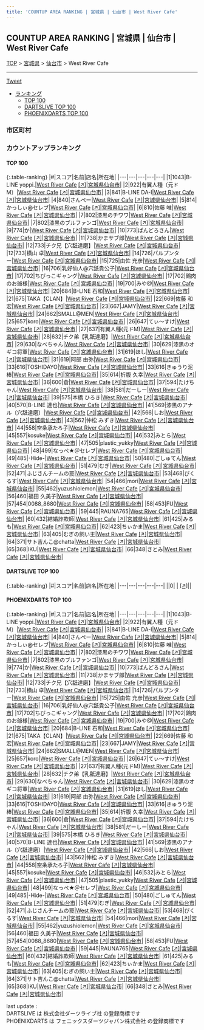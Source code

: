 ```yaml
---
title: 'COUNTUP AREA RANKING | 宮城県 | 仙台市 | West River Cafe'
---
```

## COUNTUP AREA RANKING | 宮城県 | 仙台市 | West River Cafe

[TOP](/darts/rank/) > [宮城県](/darts/rank/宮城県/) > [仙台市](/darts/rank/宮城県/仙台市/) > West River Cafe

___

<a href="https://twitter.com/share?ref_src=twsrc%5Etfw" data-text="COUNTUP AREA RANKING | 宮城県仙台市West River Cafe" class="twitter-share-button" data-hashtags="DARTSLIVE,PHOENIXDARTS,darts,ダーツ" data-show-count="false">Tweet</a>

* [ランキング](#カウントアップランキング)
    * [TOP 100](#top-100)
    * [DARTSLIVE TOP 100](#dartslive-top-100)
    * [PHOENIXDARTS TOP 100](#phoenixdarts-top-100)

### 市区町村

<ul>

</ul>

### カウントアップランキング

#### TOP 100



{:.table-ranking}
|#|スコア|名前|店名|所在地|
|---|---|---|---|---|
|1|1043|<span class="rank-name-pd">B-LINE yoppi.</span>|<a href="/darts/rank/shops/72567.html">West River Cafe</a> <a href="https://vs.phoenixdarts.com/jp/shop/shopDetailInfo/s_72567?s_seq=72567">[↗]</a>|<a href="/darts/rank/宮城県/仙台市">宮城県仙台市</a>|
|2|922|<span class="rank-name-pd">有翼人種〔元ドM〕</span>|<a href="/darts/rank/shops/72567.html">West River Cafe</a> <a href="https://vs.phoenixdarts.com/jp/shop/shopDetailInfo/s_72567?s_seq=72567">[↗]</a>|<a href="/darts/rank/宮城県/仙台市">宮城県仙台市</a>|
|3|841|<span class="rank-name-pd">B-LINE  DA-I</span>|<a href="/darts/rank/shops/72567.html">West River Cafe</a> <a href="https://vs.phoenixdarts.com/jp/shop/shopDetailInfo/s_72567?s_seq=72567">[↗]</a>|<a href="/darts/rank/宮城県/仙台市">宮城県仙台市</a>|
|4|840|<span class="rank-name-pd">さんぺー</span>|<a href="/darts/rank/shops/72567.html">West River Cafe</a> <a href="https://vs.phoenixdarts.com/jp/shop/shopDetailInfo/s_72567?s_seq=72567">[↗]</a>|<a href="/darts/rank/宮城県/仙台市">宮城県仙台市</a>|
|5|814|<span class="rank-name-pd">かっしぃ@セレブ</span>|<a href="/darts/rank/shops/72567.html">West River Cafe</a> <a href="https://vs.phoenixdarts.com/jp/shop/shopDetailInfo/s_72567?s_seq=72567">[↗]</a>|<a href="/darts/rank/宮城県/仙台市">宮城県仙台市</a>|
|6|810|<span class="rank-name-pd"><span class="pro-icon-pd"></span>佐藤 唯</span>|<a href="/darts/rank/shops/72567.html">West River Cafe</a> <a href="https://vs.phoenixdarts.com/jp/shop/shopDetailInfo/s_72567?s_seq=72567">[↗]</a>|<a href="/darts/rank/宮城県/仙台市">宮城県仙台市</a>|
|7|802|<span class="rank-name-pd">漆黒のチワワ</span>|<a href="/darts/rank/shops/72567.html">West River Cafe</a> <a href="https://vs.phoenixdarts.com/jp/shop/shopDetailInfo/s_72567?s_seq=72567">[↗]</a>|<a href="/darts/rank/宮城県/仙台市">宮城県仙台市</a>|
|7|802|<span class="rank-name-pd">漆黒のブルファンゴ</span>|<a href="/darts/rank/shops/72567.html">West River Cafe</a> <a href="https://vs.phoenixdarts.com/jp/shop/shopDetailInfo/s_72567?s_seq=72567">[↗]</a>|<a href="/darts/rank/宮城県/仙台市">宮城県仙台市</a>|
|9|774|<span class="rank-name-pd">か</span>|<a href="/darts/rank/shops/72567.html">West River Cafe</a> <a href="https://vs.phoenixdarts.com/jp/shop/shopDetailInfo/s_72567?s_seq=72567">[↗]</a>|<a href="/darts/rank/宮城県/仙台市">宮城県仙台市</a>|
|10|773|<span class="rank-name-pd">ぱんどろさん</span>|<a href="/darts/rank/shops/72567.html">West River Cafe</a> <a href="https://vs.phoenixdarts.com/jp/shop/shopDetailInfo/s_72567?s_seq=72567">[↗]</a>|<a href="/darts/rank/宮城県/仙台市">宮城県仙台市</a>|
|11|738|<span class="rank-name-pd">かまサブ郎</span>|<a href="/darts/rank/shops/72567.html">West River Cafe</a> <a href="https://vs.phoenixdarts.com/jp/shop/shopDetailInfo/s_72567?s_seq=72567">[↗]</a>|<a href="/darts/rank/宮城県/仙台市">宮城県仙台市</a>|
|12|733|<span class="rank-name-pd">チク兄【穴舐達磨】</span>|<a href="/darts/rank/shops/72567.html">West River Cafe</a> <a href="https://vs.phoenixdarts.com/jp/shop/shopDetailInfo/s_72567?s_seq=72567">[↗]</a>|<a href="/darts/rank/宮城県/仙台市">宮城県仙台市</a>|
|12|733|<span class="rank-name-pd"><span class="pro-icon-pd"></span>横山 卓</span>|<a href="/darts/rank/shops/72567.html">West River Cafe</a> <a href="https://vs.phoenixdarts.com/jp/shop/shopDetailInfo/s_72567?s_seq=72567">[↗]</a>|<a href="/darts/rank/宮城県/仙台市">宮城県仙台市</a>|
|14|726|<span class="rank-name-pd">パルプンター</span>|<a href="/darts/rank/shops/72567.html">West River Cafe</a> <a href="https://vs.phoenixdarts.com/jp/shop/shopDetailInfo/s_72567?s_seq=72567">[↗]</a>|<a href="/darts/rank/宮城県/仙台市">宮城県仙台市</a>|
|15|725|<span class="rank-name-pd"><span class="pro-icon-pd"></span>由佐 充彦</span>|<a href="/darts/rank/shops/72567.html">West River Cafe</a> <a href="https://vs.phoenixdarts.com/jp/shop/shopDetailInfo/s_72567?s_seq=72567">[↗]</a>|<a href="/darts/rank/宮城県/仙台市">宮城県仙台市</a>|
|16|706|<span class="rank-name-pd">乳好仙人@穴舐貴公子</span>|<a href="/darts/rank/shops/72567.html">West River Cafe</a> <a href="https://vs.phoenixdarts.com/jp/shop/shopDetailInfo/s_72567?s_seq=72567">[↗]</a>|<a href="/darts/rank/宮城県/仙台市">宮城県仙台市</a>|
|17|702|<span class="rank-name-pd">ちびっこギャング</span>|<a href="/darts/rank/shops/72567.html">West River Cafe</a> <a href="https://vs.phoenixdarts.com/jp/shop/shopDetailInfo/s_72567?s_seq=72567">[↗]</a>|<a href="/darts/rank/宮城県/仙台市">宮城県仙台市</a>|
|17|702|<span class="rank-name-pd">鶏肉のお爺様</span>|<a href="/darts/rank/shops/72567.html">West River Cafe</a> <a href="https://vs.phoenixdarts.com/jp/shop/shopDetailInfo/s_72567?s_seq=72567">[↗]</a>|<a href="/darts/rank/宮城県/仙台市">宮城県仙台市</a>|
|19|700|<span class="rank-name-pd">みや@</span>|<a href="/darts/rank/shops/72567.html">West River Cafe</a> <a href="https://vs.phoenixdarts.com/jp/shop/shopDetailInfo/s_72567?s_seq=72567">[↗]</a>|<a href="/darts/rank/宮城県/仙台市">宮城県仙台市</a>|
|20|684|<span class="rank-name-pd">B-LINE 石和</span>|<a href="/darts/rank/shops/72567.html">West River Cafe</a> <a href="https://vs.phoenixdarts.com/jp/shop/shopDetailInfo/s_72567?s_seq=72567">[↗]</a>|<a href="/darts/rank/宮城県/仙台市">宮城県仙台市</a>|
|21|675|<span class="rank-name-pd">TAKA【CLAN】</span>|<a href="/darts/rank/shops/72567.html">West River Cafe</a> <a href="https://vs.phoenixdarts.com/jp/shop/shopDetailInfo/s_72567?s_seq=72567">[↗]</a>|<a href="/darts/rank/宮城県/仙台市">宮城県仙台市</a>|
|22|669|<span class="rank-name-pd"><span class="pro-icon-pd"></span>佐藤 和宏</span>|<a href="/darts/rank/shops/72567.html">West River Cafe</a> <a href="https://vs.phoenixdarts.com/jp/shop/shopDetailInfo/s_72567?s_seq=72567">[↗]</a>|<a href="/darts/rank/宮城県/仙台市">宮城県仙台市</a>|
|23|667|<span class="rank-name-pd">JAMY</span>|<a href="/darts/rank/shops/72567.html">West River Cafe</a> <a href="https://vs.phoenixdarts.com/jp/shop/shopDetailInfo/s_72567?s_seq=72567">[↗]</a>|<a href="/darts/rank/宮城県/仙台市">宮城県仙台市</a>|
|24|662|<span class="rank-name-pd">SMALL@MEN</span>|<a href="/darts/rank/shops/72567.html">West River Cafe</a> <a href="https://vs.phoenixdarts.com/jp/shop/shopDetailInfo/s_72567?s_seq=72567">[↗]</a>|<a href="/darts/rank/宮城県/仙台市">宮城県仙台市</a>|
|25|657|<span class="rank-name-pd">koro</span>|<a href="/darts/rank/shops/72567.html">West River Cafe</a> <a href="https://vs.phoenixdarts.com/jp/shop/shopDetailInfo/s_72567?s_seq=72567">[↗]</a>|<a href="/darts/rank/宮城県/仙台市">宮城県仙台市</a>|
|26|647|<span class="rank-name-pd">てぃ〜すけ</span>|<a href="/darts/rank/shops/72567.html">West River Cafe</a> <a href="https://vs.phoenixdarts.com/jp/shop/shopDetailInfo/s_72567?s_seq=72567">[↗]</a>|<a href="/darts/rank/宮城県/仙台市">宮城県仙台市</a>|
|27|637|<span class="rank-name-pd">有翼人種(元ドM)</span>|<a href="/darts/rank/shops/72567.html">West River Cafe</a> <a href="https://vs.phoenixdarts.com/jp/shop/shopDetailInfo/s_72567?s_seq=72567">[↗]</a>|<a href="/darts/rank/宮城県/仙台市">宮城県仙台市</a>|
|28|632|<span class="rank-name-pd">チク弟【乳舐達磨】</span>|<a href="/darts/rank/shops/72567.html">West River Cafe</a> <a href="https://vs.phoenixdarts.com/jp/shop/shopDetailInfo/s_72567?s_seq=72567">[↗]</a>|<a href="/darts/rank/宮城県/仙台市">宮城県仙台市</a>|
|29|630|<span class="rank-name-pd">なべちゃん</span>|<a href="/darts/rank/shops/72567.html">West River Cafe</a> <a href="https://vs.phoenixdarts.com/jp/shop/shopDetailInfo/s_72567?s_seq=72567">[↗]</a>|<a href="/darts/rank/宮城県/仙台市">宮城県仙台市</a>|
|30|629|<span class="rank-name-pd">漆黒のオギコ将軍</span>|<a href="/darts/rank/shops/72567.html">West River Cafe</a> <a href="https://vs.phoenixdarts.com/jp/shop/shopDetailInfo/s_72567?s_seq=72567">[↗]</a>|<a href="/darts/rank/宮城県/仙台市">宮城県仙台市</a>|
|31|619|<span class="rank-name-pd">ほし</span>|<a href="/darts/rank/shops/72567.html">West River Cafe</a> <a href="https://vs.phoenixdarts.com/jp/shop/shopDetailInfo/s_72567?s_seq=72567">[↗]</a>|<a href="/darts/rank/宮城県/仙台市">宮城県仙台市</a>|
|31|619|<span class="rank-name-pd"><span class="pro-icon-pd"></span>阿部 由弥</span>|<a href="/darts/rank/shops/72567.html">West River Cafe</a> <a href="https://vs.phoenixdarts.com/jp/shop/shopDetailInfo/s_72567?s_seq=72567">[↗]</a>|<a href="/darts/rank/宮城県/仙台市">宮城県仙台市</a>|
|33|616|<span class="rank-name-pd">TOSHIDAYO</span>|<a href="/darts/rank/shops/72567.html">West River Cafe</a> <a href="https://vs.phoenixdarts.com/jp/shop/shopDetailInfo/s_72567?s_seq=72567">[↗]</a>|<a href="/darts/rank/宮城県/仙台市">宮城県仙台市</a>|
|33|616|<span class="rank-name-pd">きゅうり泥棒</span>|<a href="/darts/rank/shops/72567.html">West River Cafe</a> <a href="https://vs.phoenixdarts.com/jp/shop/shopDetailInfo/s_72567?s_seq=72567">[↗]</a>|<a href="/darts/rank/宮城県/仙台市">宮城県仙台市</a>|
|35|614|<span class="rank-name-pd"><span class="pro-icon-pd"></span>折腹 久幸</span>|<a href="/darts/rank/shops/72567.html">West River Cafe</a> <a href="https://vs.phoenixdarts.com/jp/shop/shopDetailInfo/s_72567?s_seq=72567">[↗]</a>|<a href="/darts/rank/宮城県/仙台市">宮城県仙台市</a>|
|36|600|<span class="rank-name-pd">倉</span>|<a href="/darts/rank/shops/72567.html">West River Cafe</a> <a href="https://vs.phoenixdarts.com/jp/shop/shopDetailInfo/s_72567?s_seq=72567">[↗]</a>|<a href="/darts/rank/宮城県/仙台市">宮城県仙台市</a>|
|37|594|<span class="rank-name-pd">たけちゃん</span>|<a href="/darts/rank/shops/72567.html">West River Cafe</a> <a href="https://vs.phoenixdarts.com/jp/shop/shopDetailInfo/s_72567?s_seq=72567">[↗]</a>|<a href="/darts/rank/宮城県/仙台市">宮城県仙台市</a>|
|38|581|<span class="rank-name-pd">だーしー</span>|<a href="/darts/rank/shops/72567.html">West River Cafe</a> <a href="https://vs.phoenixdarts.com/jp/shop/shopDetailInfo/s_72567?s_seq=72567">[↗]</a>|<a href="/darts/rank/宮城県/仙台市">宮城県仙台市</a>|
|39|575|<span class="rank-name-pd">本橋 ひろき</span>|<a href="/darts/rank/shops/72567.html">West River Cafe</a> <a href="https://vs.phoenixdarts.com/jp/shop/shopDetailInfo/s_72567?s_seq=72567">[↗]</a>|<a href="/darts/rank/宮城県/仙台市">宮城県仙台市</a>|
|40|570|<span class="rank-name-pd">B-LINE   達也</span>|<a href="/darts/rank/shops/72567.html">West River Cafe</a> <a href="https://vs.phoenixdarts.com/jp/shop/shopDetailInfo/s_72567?s_seq=72567">[↗]</a>|<a href="/darts/rank/宮城県/仙台市">宮城県仙台市</a>|
|41|569|<span class="rank-name-pd">漆黒のアナル〔穴舐達磨〕</span>|<a href="/darts/rank/shops/72567.html">West River Cafe</a> <a href="https://vs.phoenixdarts.com/jp/shop/shopDetailInfo/s_72567?s_seq=72567">[↗]</a>|<a href="/darts/rank/宮城県/仙台市">宮城県仙台市</a>|
|42|566|<span class="rank-name-pd">しお</span>|<a href="/darts/rank/shops/72567.html">West River Cafe</a> <a href="https://vs.phoenixdarts.com/jp/shop/shopDetailInfo/s_72567?s_seq=72567">[↗]</a>|<a href="/darts/rank/宮城県/仙台市">宮城県仙台市</a>|
|43|562|<span class="rank-name-pd">仲松 みずき</span>|<a href="/darts/rank/shops/72567.html">West River Cafe</a> <a href="https://vs.phoenixdarts.com/jp/shop/shopDetailInfo/s_72567?s_seq=72567">[↗]</a>|<a href="/darts/rank/宮城県/仙台市">宮城県仙台市</a>|
|44|558|<span class="rank-name-pd">空条承たろ子</span>|<a href="/darts/rank/shops/72567.html">West River Cafe</a> <a href="https://vs.phoenixdarts.com/jp/shop/shopDetailInfo/s_72567?s_seq=72567">[↗]</a>|<a href="/darts/rank/宮城県/仙台市">宮城県仙台市</a>|
|45|557|<span class="rank-name-pd">kosuke</span>|<a href="/darts/rank/shops/72567.html">West River Cafe</a> <a href="https://vs.phoenixdarts.com/jp/shop/shopDetailInfo/s_72567?s_seq=72567">[↗]</a>|<a href="/darts/rank/宮城県/仙台市">宮城県仙台市</a>|
|46|532|<span class="rank-name-pd">みとら</span>|<a href="/darts/rank/shops/72567.html">West River Cafe</a> <a href="https://vs.phoenixdarts.com/jp/shop/shopDetailInfo/s_72567?s_seq=72567">[↗]</a>|<a href="/darts/rank/宮城県/仙台市">宮城県仙台市</a>|
|47|505|<span class="rank-name-pd">plastic_yukky</span>|<a href="/darts/rank/shops/72567.html">West River Cafe</a> <a href="https://vs.phoenixdarts.com/jp/shop/shopDetailInfo/s_72567?s_seq=72567">[↗]</a>|<a href="/darts/rank/宮城県/仙台市">宮城県仙台市</a>|
|48|499|<span class="rank-name-pd">なっぺ★＠セレブ</span>|<a href="/darts/rank/shops/72567.html">West River Cafe</a> <a href="https://vs.phoenixdarts.com/jp/shop/shopDetailInfo/s_72567?s_seq=72567">[↗]</a>|<a href="/darts/rank/宮城県/仙台市">宮城県仙台市</a>|
|49|485|<span class="rank-name-pd">-Hide-</span>|<a href="/darts/rank/shops/72567.html">West River Cafe</a> <a href="https://vs.phoenixdarts.com/jp/shop/shopDetailInfo/s_72567?s_seq=72567">[↗]</a>|<a href="/darts/rank/宮城県/仙台市">宮城県仙台市</a>|
|50|480|<span class="rank-name-pd">ごしゅてん</span>|<a href="/darts/rank/shops/72567.html">West River Cafe</a> <a href="https://vs.phoenixdarts.com/jp/shop/shopDetailInfo/s_72567?s_seq=72567">[↗]</a>|<a href="/darts/rank/宮城県/仙台市">宮城県仙台市</a>|
|51|479|<span class="rank-name-pd">むぎ</span>|<a href="/darts/rank/shops/72567.html">West River Cafe</a> <a href="https://vs.phoenixdarts.com/jp/shop/shopDetailInfo/s_72567?s_seq=72567">[↗]</a>|<a href="/darts/rank/宮城県/仙台市">宮城県仙台市</a>|
|52|471|<span class="rank-name-pd">ふじさんチームの罠</span>|<a href="/darts/rank/shops/72567.html">West River Cafe</a> <a href="https://vs.phoenixdarts.com/jp/shop/shopDetailInfo/s_72567?s_seq=72567">[↗]</a>|<a href="/darts/rank/宮城県/仙台市">宮城県仙台市</a>|
|53|468|<span class="rank-name-pd">ぴくるす</span>|<a href="/darts/rank/shops/72567.html">West River Cafe</a> <a href="https://vs.phoenixdarts.com/jp/shop/shopDetailInfo/s_72567?s_seq=72567">[↗]</a>|<a href="/darts/rank/宮城県/仙台市">宮城県仙台市</a>|
|54|466|<span class="rank-name-pd">mori</span>|<a href="/darts/rank/shops/72567.html">West River Cafe</a> <a href="https://vs.phoenixdarts.com/jp/shop/shopDetailInfo/s_72567?s_seq=72567">[↗]</a>|<a href="/darts/rank/宮城県/仙台市">宮城県仙台市</a>|
|55|462|<span class="rank-name-pd">yuzushiolemon</span>|<a href="/darts/rank/shops/72567.html">West River Cafe</a> <a href="https://vs.phoenixdarts.com/jp/shop/shopDetailInfo/s_72567?s_seq=72567">[↗]</a>|<a href="/darts/rank/宮城県/仙台市">宮城県仙台市</a>|
|56|460|<span class="rank-name-pd"><span class="pro-icon-pd"></span>福田 久美子</span>|<a href="/darts/rank/shops/72567.html">West River Cafe</a> <a href="https://vs.phoenixdarts.com/jp/shop/shopDetailInfo/s_72567?s_seq=72567">[↗]</a>|<a href="/darts/rank/宮城県/仙台市">宮城県仙台市</a>|
|57|454|<span class="rank-name-pd">0088_8680</span>|<a href="/darts/rank/shops/72567.html">West River Cafe</a> <a href="https://vs.phoenixdarts.com/jp/shop/shopDetailInfo/s_72567?s_seq=72567">[↗]</a>|<a href="/darts/rank/宮城県/仙台市">宮城県仙台市</a>|
|58|453|<span class="rank-name-pd">FU</span>|<a href="/darts/rank/shops/72567.html">West River Cafe</a> <a href="https://vs.phoenixdarts.com/jp/shop/shopDetailInfo/s_72567?s_seq=72567">[↗]</a>|<a href="/darts/rank/宮城県/仙台市">宮城県仙台市</a>|
|59|445|<span class="rank-name-pd">RAUNA765</span>|<a href="/darts/rank/shops/72567.html">West River Cafe</a> <a href="https://vs.phoenixdarts.com/jp/shop/shopDetailInfo/s_72567?s_seq=72567">[↗]</a>|<a href="/darts/rank/宮城県/仙台市">宮城県仙台市</a>|
|60|432|<span class="rank-name-pd">結婚詐欺師</span>|<a href="/darts/rank/shops/72567.html">West River Cafe</a> <a href="https://vs.phoenixdarts.com/jp/shop/shopDetailInfo/s_72567?s_seq=72567">[↗]</a>|<a href="/darts/rank/宮城県/仙台市">宮城県仙台市</a>|
|61|425|<span class="rank-name-pd">みるも</span>|<a href="/darts/rank/shops/72567.html">West River Cafe</a> <a href="https://vs.phoenixdarts.com/jp/shop/shopDetailInfo/s_72567?s_seq=72567">[↗]</a>|<a href="/darts/rank/宮城県/仙台市">宮城県仙台市</a>|
|62|423|<span class="rank-name-pd">ちぃかま</span>|<a href="/darts/rank/shops/72567.html">West River Cafe</a> <a href="https://vs.phoenixdarts.com/jp/shop/shopDetailInfo/s_72567?s_seq=72567">[↗]</a>|<a href="/darts/rank/宮城県/仙台市">宮城県仙台市</a>|
|63|405|<span class="rank-name-pd">むぎの飼い主</span>|<a href="/darts/rank/shops/72567.html">West River Cafe</a> <a href="https://vs.phoenixdarts.com/jp/shop/shopDetailInfo/s_72567?s_seq=72567">[↗]</a>|<a href="/darts/rank/宮城県/仙台市">宮城県仙台市</a>|
|64|371|<span class="rank-name-pd">サト吉んこ@chatta</span>|<a href="/darts/rank/shops/72567.html">West River Cafe</a> <a href="https://vs.phoenixdarts.com/jp/shop/shopDetailInfo/s_72567?s_seq=72567">[↗]</a>|<a href="/darts/rank/宮城県/仙台市">宮城県仙台市</a>|
|65|368|<span class="rank-name-pd">IKU</span>|<a href="/darts/rank/shops/72567.html">West River Cafe</a> <a href="https://vs.phoenixdarts.com/jp/shop/shopDetailInfo/s_72567?s_seq=72567">[↗]</a>|<a href="/darts/rank/宮城県/仙台市">宮城県仙台市</a>|
|66|348|<span class="rank-name-pd">さとみ</span>|<a href="/darts/rank/shops/72567.html">West River Cafe</a> <a href="https://vs.phoenixdarts.com/jp/shop/shopDetailInfo/s_72567?s_seq=72567">[↗]</a>|<a href="/darts/rank/宮城県/仙台市">宮城県仙台市</a>|


#### DARTSLIVE TOP 100



{:.table-ranking}
|#|スコア|名前|店名|所在地|
|---|---|---|---|---|
||0|<span class="rank-name-dl"> </span>|<a href="/darts/rank/shops/.html"></a> <a href="">[↗]</a>|<a href="/darts/rank//"></a>|


#### PHOENIXDARTS TOP 100



{:.table-ranking}
|#|スコア|名前|店名|所在地|
|---|---|---|---|---|
|1|1043|<span class="rank-name-pd">B-LINE yoppi.</span>|<a href="/darts/rank/shops/72567.html">West River Cafe</a> <a href="https://vs.phoenixdarts.com/jp/shop/shopDetailInfo/s_72567?s_seq=72567">[↗]</a>|<a href="/darts/rank/宮城県/仙台市">宮城県仙台市</a>|
|2|922|<span class="rank-name-pd">有翼人種〔元ドM〕</span>|<a href="/darts/rank/shops/72567.html">West River Cafe</a> <a href="https://vs.phoenixdarts.com/jp/shop/shopDetailInfo/s_72567?s_seq=72567">[↗]</a>|<a href="/darts/rank/宮城県/仙台市">宮城県仙台市</a>|
|3|841|<span class="rank-name-pd">B-LINE  DA-I</span>|<a href="/darts/rank/shops/72567.html">West River Cafe</a> <a href="https://vs.phoenixdarts.com/jp/shop/shopDetailInfo/s_72567?s_seq=72567">[↗]</a>|<a href="/darts/rank/宮城県/仙台市">宮城県仙台市</a>|
|4|840|<span class="rank-name-pd">さんぺー</span>|<a href="/darts/rank/shops/72567.html">West River Cafe</a> <a href="https://vs.phoenixdarts.com/jp/shop/shopDetailInfo/s_72567?s_seq=72567">[↗]</a>|<a href="/darts/rank/宮城県/仙台市">宮城県仙台市</a>|
|5|814|<span class="rank-name-pd">かっしぃ@セレブ</span>|<a href="/darts/rank/shops/72567.html">West River Cafe</a> <a href="https://vs.phoenixdarts.com/jp/shop/shopDetailInfo/s_72567?s_seq=72567">[↗]</a>|<a href="/darts/rank/宮城県/仙台市">宮城県仙台市</a>|
|6|810|<span class="rank-name-pd"><span class="pro-icon-pd"></span>佐藤 唯</span>|<a href="/darts/rank/shops/72567.html">West River Cafe</a> <a href="https://vs.phoenixdarts.com/jp/shop/shopDetailInfo/s_72567?s_seq=72567">[↗]</a>|<a href="/darts/rank/宮城県/仙台市">宮城県仙台市</a>|
|7|802|<span class="rank-name-pd">漆黒のチワワ</span>|<a href="/darts/rank/shops/72567.html">West River Cafe</a> <a href="https://vs.phoenixdarts.com/jp/shop/shopDetailInfo/s_72567?s_seq=72567">[↗]</a>|<a href="/darts/rank/宮城県/仙台市">宮城県仙台市</a>|
|7|802|<span class="rank-name-pd">漆黒のブルファンゴ</span>|<a href="/darts/rank/shops/72567.html">West River Cafe</a> <a href="https://vs.phoenixdarts.com/jp/shop/shopDetailInfo/s_72567?s_seq=72567">[↗]</a>|<a href="/darts/rank/宮城県/仙台市">宮城県仙台市</a>|
|9|774|<span class="rank-name-pd">か</span>|<a href="/darts/rank/shops/72567.html">West River Cafe</a> <a href="https://vs.phoenixdarts.com/jp/shop/shopDetailInfo/s_72567?s_seq=72567">[↗]</a>|<a href="/darts/rank/宮城県/仙台市">宮城県仙台市</a>|
|10|773|<span class="rank-name-pd">ぱんどろさん</span>|<a href="/darts/rank/shops/72567.html">West River Cafe</a> <a href="https://vs.phoenixdarts.com/jp/shop/shopDetailInfo/s_72567?s_seq=72567">[↗]</a>|<a href="/darts/rank/宮城県/仙台市">宮城県仙台市</a>|
|11|738|<span class="rank-name-pd">かまサブ郎</span>|<a href="/darts/rank/shops/72567.html">West River Cafe</a> <a href="https://vs.phoenixdarts.com/jp/shop/shopDetailInfo/s_72567?s_seq=72567">[↗]</a>|<a href="/darts/rank/宮城県/仙台市">宮城県仙台市</a>|
|12|733|<span class="rank-name-pd">チク兄【穴舐達磨】</span>|<a href="/darts/rank/shops/72567.html">West River Cafe</a> <a href="https://vs.phoenixdarts.com/jp/shop/shopDetailInfo/s_72567?s_seq=72567">[↗]</a>|<a href="/darts/rank/宮城県/仙台市">宮城県仙台市</a>|
|12|733|<span class="rank-name-pd"><span class="pro-icon-pd"></span>横山 卓</span>|<a href="/darts/rank/shops/72567.html">West River Cafe</a> <a href="https://vs.phoenixdarts.com/jp/shop/shopDetailInfo/s_72567?s_seq=72567">[↗]</a>|<a href="/darts/rank/宮城県/仙台市">宮城県仙台市</a>|
|14|726|<span class="rank-name-pd">パルプンター</span>|<a href="/darts/rank/shops/72567.html">West River Cafe</a> <a href="https://vs.phoenixdarts.com/jp/shop/shopDetailInfo/s_72567?s_seq=72567">[↗]</a>|<a href="/darts/rank/宮城県/仙台市">宮城県仙台市</a>|
|15|725|<span class="rank-name-pd"><span class="pro-icon-pd"></span>由佐 充彦</span>|<a href="/darts/rank/shops/72567.html">West River Cafe</a> <a href="https://vs.phoenixdarts.com/jp/shop/shopDetailInfo/s_72567?s_seq=72567">[↗]</a>|<a href="/darts/rank/宮城県/仙台市">宮城県仙台市</a>|
|16|706|<span class="rank-name-pd">乳好仙人@穴舐貴公子</span>|<a href="/darts/rank/shops/72567.html">West River Cafe</a> <a href="https://vs.phoenixdarts.com/jp/shop/shopDetailInfo/s_72567?s_seq=72567">[↗]</a>|<a href="/darts/rank/宮城県/仙台市">宮城県仙台市</a>|
|17|702|<span class="rank-name-pd">ちびっこギャング</span>|<a href="/darts/rank/shops/72567.html">West River Cafe</a> <a href="https://vs.phoenixdarts.com/jp/shop/shopDetailInfo/s_72567?s_seq=72567">[↗]</a>|<a href="/darts/rank/宮城県/仙台市">宮城県仙台市</a>|
|17|702|<span class="rank-name-pd">鶏肉のお爺様</span>|<a href="/darts/rank/shops/72567.html">West River Cafe</a> <a href="https://vs.phoenixdarts.com/jp/shop/shopDetailInfo/s_72567?s_seq=72567">[↗]</a>|<a href="/darts/rank/宮城県/仙台市">宮城県仙台市</a>|
|19|700|<span class="rank-name-pd">みや@</span>|<a href="/darts/rank/shops/72567.html">West River Cafe</a> <a href="https://vs.phoenixdarts.com/jp/shop/shopDetailInfo/s_72567?s_seq=72567">[↗]</a>|<a href="/darts/rank/宮城県/仙台市">宮城県仙台市</a>|
|20|684|<span class="rank-name-pd">B-LINE 石和</span>|<a href="/darts/rank/shops/72567.html">West River Cafe</a> <a href="https://vs.phoenixdarts.com/jp/shop/shopDetailInfo/s_72567?s_seq=72567">[↗]</a>|<a href="/darts/rank/宮城県/仙台市">宮城県仙台市</a>|
|21|675|<span class="rank-name-pd">TAKA【CLAN】</span>|<a href="/darts/rank/shops/72567.html">West River Cafe</a> <a href="https://vs.phoenixdarts.com/jp/shop/shopDetailInfo/s_72567?s_seq=72567">[↗]</a>|<a href="/darts/rank/宮城県/仙台市">宮城県仙台市</a>|
|22|669|<span class="rank-name-pd"><span class="pro-icon-pd"></span>佐藤 和宏</span>|<a href="/darts/rank/shops/72567.html">West River Cafe</a> <a href="https://vs.phoenixdarts.com/jp/shop/shopDetailInfo/s_72567?s_seq=72567">[↗]</a>|<a href="/darts/rank/宮城県/仙台市">宮城県仙台市</a>|
|23|667|<span class="rank-name-pd">JAMY</span>|<a href="/darts/rank/shops/72567.html">West River Cafe</a> <a href="https://vs.phoenixdarts.com/jp/shop/shopDetailInfo/s_72567?s_seq=72567">[↗]</a>|<a href="/darts/rank/宮城県/仙台市">宮城県仙台市</a>|
|24|662|<span class="rank-name-pd">SMALL@MEN</span>|<a href="/darts/rank/shops/72567.html">West River Cafe</a> <a href="https://vs.phoenixdarts.com/jp/shop/shopDetailInfo/s_72567?s_seq=72567">[↗]</a>|<a href="/darts/rank/宮城県/仙台市">宮城県仙台市</a>|
|25|657|<span class="rank-name-pd">koro</span>|<a href="/darts/rank/shops/72567.html">West River Cafe</a> <a href="https://vs.phoenixdarts.com/jp/shop/shopDetailInfo/s_72567?s_seq=72567">[↗]</a>|<a href="/darts/rank/宮城県/仙台市">宮城県仙台市</a>|
|26|647|<span class="rank-name-pd">てぃ〜すけ</span>|<a href="/darts/rank/shops/72567.html">West River Cafe</a> <a href="https://vs.phoenixdarts.com/jp/shop/shopDetailInfo/s_72567?s_seq=72567">[↗]</a>|<a href="/darts/rank/宮城県/仙台市">宮城県仙台市</a>|
|27|637|<span class="rank-name-pd">有翼人種(元ドM)</span>|<a href="/darts/rank/shops/72567.html">West River Cafe</a> <a href="https://vs.phoenixdarts.com/jp/shop/shopDetailInfo/s_72567?s_seq=72567">[↗]</a>|<a href="/darts/rank/宮城県/仙台市">宮城県仙台市</a>|
|28|632|<span class="rank-name-pd">チク弟【乳舐達磨】</span>|<a href="/darts/rank/shops/72567.html">West River Cafe</a> <a href="https://vs.phoenixdarts.com/jp/shop/shopDetailInfo/s_72567?s_seq=72567">[↗]</a>|<a href="/darts/rank/宮城県/仙台市">宮城県仙台市</a>|
|29|630|<span class="rank-name-pd">なべちゃん</span>|<a href="/darts/rank/shops/72567.html">West River Cafe</a> <a href="https://vs.phoenixdarts.com/jp/shop/shopDetailInfo/s_72567?s_seq=72567">[↗]</a>|<a href="/darts/rank/宮城県/仙台市">宮城県仙台市</a>|
|30|629|<span class="rank-name-pd">漆黒のオギコ将軍</span>|<a href="/darts/rank/shops/72567.html">West River Cafe</a> <a href="https://vs.phoenixdarts.com/jp/shop/shopDetailInfo/s_72567?s_seq=72567">[↗]</a>|<a href="/darts/rank/宮城県/仙台市">宮城県仙台市</a>|
|31|619|<span class="rank-name-pd">ほし</span>|<a href="/darts/rank/shops/72567.html">West River Cafe</a> <a href="https://vs.phoenixdarts.com/jp/shop/shopDetailInfo/s_72567?s_seq=72567">[↗]</a>|<a href="/darts/rank/宮城県/仙台市">宮城県仙台市</a>|
|31|619|<span class="rank-name-pd"><span class="pro-icon-pd"></span>阿部 由弥</span>|<a href="/darts/rank/shops/72567.html">West River Cafe</a> <a href="https://vs.phoenixdarts.com/jp/shop/shopDetailInfo/s_72567?s_seq=72567">[↗]</a>|<a href="/darts/rank/宮城県/仙台市">宮城県仙台市</a>|
|33|616|<span class="rank-name-pd">TOSHIDAYO</span>|<a href="/darts/rank/shops/72567.html">West River Cafe</a> <a href="https://vs.phoenixdarts.com/jp/shop/shopDetailInfo/s_72567?s_seq=72567">[↗]</a>|<a href="/darts/rank/宮城県/仙台市">宮城県仙台市</a>|
|33|616|<span class="rank-name-pd">きゅうり泥棒</span>|<a href="/darts/rank/shops/72567.html">West River Cafe</a> <a href="https://vs.phoenixdarts.com/jp/shop/shopDetailInfo/s_72567?s_seq=72567">[↗]</a>|<a href="/darts/rank/宮城県/仙台市">宮城県仙台市</a>|
|35|614|<span class="rank-name-pd"><span class="pro-icon-pd"></span>折腹 久幸</span>|<a href="/darts/rank/shops/72567.html">West River Cafe</a> <a href="https://vs.phoenixdarts.com/jp/shop/shopDetailInfo/s_72567?s_seq=72567">[↗]</a>|<a href="/darts/rank/宮城県/仙台市">宮城県仙台市</a>|
|36|600|<span class="rank-name-pd">倉</span>|<a href="/darts/rank/shops/72567.html">West River Cafe</a> <a href="https://vs.phoenixdarts.com/jp/shop/shopDetailInfo/s_72567?s_seq=72567">[↗]</a>|<a href="/darts/rank/宮城県/仙台市">宮城県仙台市</a>|
|37|594|<span class="rank-name-pd">たけちゃん</span>|<a href="/darts/rank/shops/72567.html">West River Cafe</a> <a href="https://vs.phoenixdarts.com/jp/shop/shopDetailInfo/s_72567?s_seq=72567">[↗]</a>|<a href="/darts/rank/宮城県/仙台市">宮城県仙台市</a>|
|38|581|<span class="rank-name-pd">だーしー</span>|<a href="/darts/rank/shops/72567.html">West River Cafe</a> <a href="https://vs.phoenixdarts.com/jp/shop/shopDetailInfo/s_72567?s_seq=72567">[↗]</a>|<a href="/darts/rank/宮城県/仙台市">宮城県仙台市</a>|
|39|575|<span class="rank-name-pd">本橋 ひろき</span>|<a href="/darts/rank/shops/72567.html">West River Cafe</a> <a href="https://vs.phoenixdarts.com/jp/shop/shopDetailInfo/s_72567?s_seq=72567">[↗]</a>|<a href="/darts/rank/宮城県/仙台市">宮城県仙台市</a>|
|40|570|<span class="rank-name-pd">B-LINE   達也</span>|<a href="/darts/rank/shops/72567.html">West River Cafe</a> <a href="https://vs.phoenixdarts.com/jp/shop/shopDetailInfo/s_72567?s_seq=72567">[↗]</a>|<a href="/darts/rank/宮城県/仙台市">宮城県仙台市</a>|
|41|569|<span class="rank-name-pd">漆黒のアナル〔穴舐達磨〕</span>|<a href="/darts/rank/shops/72567.html">West River Cafe</a> <a href="https://vs.phoenixdarts.com/jp/shop/shopDetailInfo/s_72567?s_seq=72567">[↗]</a>|<a href="/darts/rank/宮城県/仙台市">宮城県仙台市</a>|
|42|566|<span class="rank-name-pd">しお</span>|<a href="/darts/rank/shops/72567.html">West River Cafe</a> <a href="https://vs.phoenixdarts.com/jp/shop/shopDetailInfo/s_72567?s_seq=72567">[↗]</a>|<a href="/darts/rank/宮城県/仙台市">宮城県仙台市</a>|
|43|562|<span class="rank-name-pd">仲松 みずき</span>|<a href="/darts/rank/shops/72567.html">West River Cafe</a> <a href="https://vs.phoenixdarts.com/jp/shop/shopDetailInfo/s_72567?s_seq=72567">[↗]</a>|<a href="/darts/rank/宮城県/仙台市">宮城県仙台市</a>|
|44|558|<span class="rank-name-pd">空条承たろ子</span>|<a href="/darts/rank/shops/72567.html">West River Cafe</a> <a href="https://vs.phoenixdarts.com/jp/shop/shopDetailInfo/s_72567?s_seq=72567">[↗]</a>|<a href="/darts/rank/宮城県/仙台市">宮城県仙台市</a>|
|45|557|<span class="rank-name-pd">kosuke</span>|<a href="/darts/rank/shops/72567.html">West River Cafe</a> <a href="https://vs.phoenixdarts.com/jp/shop/shopDetailInfo/s_72567?s_seq=72567">[↗]</a>|<a href="/darts/rank/宮城県/仙台市">宮城県仙台市</a>|
|46|532|<span class="rank-name-pd">みとら</span>|<a href="/darts/rank/shops/72567.html">West River Cafe</a> <a href="https://vs.phoenixdarts.com/jp/shop/shopDetailInfo/s_72567?s_seq=72567">[↗]</a>|<a href="/darts/rank/宮城県/仙台市">宮城県仙台市</a>|
|47|505|<span class="rank-name-pd">plastic_yukky</span>|<a href="/darts/rank/shops/72567.html">West River Cafe</a> <a href="https://vs.phoenixdarts.com/jp/shop/shopDetailInfo/s_72567?s_seq=72567">[↗]</a>|<a href="/darts/rank/宮城県/仙台市">宮城県仙台市</a>|
|48|499|<span class="rank-name-pd">なっぺ★＠セレブ</span>|<a href="/darts/rank/shops/72567.html">West River Cafe</a> <a href="https://vs.phoenixdarts.com/jp/shop/shopDetailInfo/s_72567?s_seq=72567">[↗]</a>|<a href="/darts/rank/宮城県/仙台市">宮城県仙台市</a>|
|49|485|<span class="rank-name-pd">-Hide-</span>|<a href="/darts/rank/shops/72567.html">West River Cafe</a> <a href="https://vs.phoenixdarts.com/jp/shop/shopDetailInfo/s_72567?s_seq=72567">[↗]</a>|<a href="/darts/rank/宮城県/仙台市">宮城県仙台市</a>|
|50|480|<span class="rank-name-pd">ごしゅてん</span>|<a href="/darts/rank/shops/72567.html">West River Cafe</a> <a href="https://vs.phoenixdarts.com/jp/shop/shopDetailInfo/s_72567?s_seq=72567">[↗]</a>|<a href="/darts/rank/宮城県/仙台市">宮城県仙台市</a>|
|51|479|<span class="rank-name-pd">むぎ</span>|<a href="/darts/rank/shops/72567.html">West River Cafe</a> <a href="https://vs.phoenixdarts.com/jp/shop/shopDetailInfo/s_72567?s_seq=72567">[↗]</a>|<a href="/darts/rank/宮城県/仙台市">宮城県仙台市</a>|
|52|471|<span class="rank-name-pd">ふじさんチームの罠</span>|<a href="/darts/rank/shops/72567.html">West River Cafe</a> <a href="https://vs.phoenixdarts.com/jp/shop/shopDetailInfo/s_72567?s_seq=72567">[↗]</a>|<a href="/darts/rank/宮城県/仙台市">宮城県仙台市</a>|
|53|468|<span class="rank-name-pd">ぴくるす</span>|<a href="/darts/rank/shops/72567.html">West River Cafe</a> <a href="https://vs.phoenixdarts.com/jp/shop/shopDetailInfo/s_72567?s_seq=72567">[↗]</a>|<a href="/darts/rank/宮城県/仙台市">宮城県仙台市</a>|
|54|466|<span class="rank-name-pd">mori</span>|<a href="/darts/rank/shops/72567.html">West River Cafe</a> <a href="https://vs.phoenixdarts.com/jp/shop/shopDetailInfo/s_72567?s_seq=72567">[↗]</a>|<a href="/darts/rank/宮城県/仙台市">宮城県仙台市</a>|
|55|462|<span class="rank-name-pd">yuzushiolemon</span>|<a href="/darts/rank/shops/72567.html">West River Cafe</a> <a href="https://vs.phoenixdarts.com/jp/shop/shopDetailInfo/s_72567?s_seq=72567">[↗]</a>|<a href="/darts/rank/宮城県/仙台市">宮城県仙台市</a>|
|56|460|<span class="rank-name-pd"><span class="pro-icon-pd"></span>福田 久美子</span>|<a href="/darts/rank/shops/72567.html">West River Cafe</a> <a href="https://vs.phoenixdarts.com/jp/shop/shopDetailInfo/s_72567?s_seq=72567">[↗]</a>|<a href="/darts/rank/宮城県/仙台市">宮城県仙台市</a>|
|57|454|<span class="rank-name-pd">0088_8680</span>|<a href="/darts/rank/shops/72567.html">West River Cafe</a> <a href="https://vs.phoenixdarts.com/jp/shop/shopDetailInfo/s_72567?s_seq=72567">[↗]</a>|<a href="/darts/rank/宮城県/仙台市">宮城県仙台市</a>|
|58|453|<span class="rank-name-pd">FU</span>|<a href="/darts/rank/shops/72567.html">West River Cafe</a> <a href="https://vs.phoenixdarts.com/jp/shop/shopDetailInfo/s_72567?s_seq=72567">[↗]</a>|<a href="/darts/rank/宮城県/仙台市">宮城県仙台市</a>|
|59|445|<span class="rank-name-pd">RAUNA765</span>|<a href="/darts/rank/shops/72567.html">West River Cafe</a> <a href="https://vs.phoenixdarts.com/jp/shop/shopDetailInfo/s_72567?s_seq=72567">[↗]</a>|<a href="/darts/rank/宮城県/仙台市">宮城県仙台市</a>|
|60|432|<span class="rank-name-pd">結婚詐欺師</span>|<a href="/darts/rank/shops/72567.html">West River Cafe</a> <a href="https://vs.phoenixdarts.com/jp/shop/shopDetailInfo/s_72567?s_seq=72567">[↗]</a>|<a href="/darts/rank/宮城県/仙台市">宮城県仙台市</a>|
|61|425|<span class="rank-name-pd">みるも</span>|<a href="/darts/rank/shops/72567.html">West River Cafe</a> <a href="https://vs.phoenixdarts.com/jp/shop/shopDetailInfo/s_72567?s_seq=72567">[↗]</a>|<a href="/darts/rank/宮城県/仙台市">宮城県仙台市</a>|
|62|423|<span class="rank-name-pd">ちぃかま</span>|<a href="/darts/rank/shops/72567.html">West River Cafe</a> <a href="https://vs.phoenixdarts.com/jp/shop/shopDetailInfo/s_72567?s_seq=72567">[↗]</a>|<a href="/darts/rank/宮城県/仙台市">宮城県仙台市</a>|
|63|405|<span class="rank-name-pd">むぎの飼い主</span>|<a href="/darts/rank/shops/72567.html">West River Cafe</a> <a href="https://vs.phoenixdarts.com/jp/shop/shopDetailInfo/s_72567?s_seq=72567">[↗]</a>|<a href="/darts/rank/宮城県/仙台市">宮城県仙台市</a>|
|64|371|<span class="rank-name-pd">サト吉んこ@chatta</span>|<a href="/darts/rank/shops/72567.html">West River Cafe</a> <a href="https://vs.phoenixdarts.com/jp/shop/shopDetailInfo/s_72567?s_seq=72567">[↗]</a>|<a href="/darts/rank/宮城県/仙台市">宮城県仙台市</a>|
|65|368|<span class="rank-name-pd">IKU</span>|<a href="/darts/rank/shops/72567.html">West River Cafe</a> <a href="https://vs.phoenixdarts.com/jp/shop/shopDetailInfo/s_72567?s_seq=72567">[↗]</a>|<a href="/darts/rank/宮城県/仙台市">宮城県仙台市</a>|
|66|348|<span class="rank-name-pd">さとみ</span>|<a href="/darts/rank/shops/72567.html">West River Cafe</a> <a href="https://vs.phoenixdarts.com/jp/shop/shopDetailInfo/s_72567?s_seq=72567">[↗]</a>|<a href="/darts/rank/宮城県/仙台市">宮城県仙台市</a>|


<div class="footer border-top border-gray-light mt-5 pt-3 text-right text-gray">
    last update : <span style="font-weight: italic" id="foot_last_modified"></span><br />
    DARTSLIVE は 株式会社ダーツライブ社 の登録商標です<br />
    PHOENIXDARTS は フェニックスダーツジャパン株式会社 の登録商標です<br />
</div>

<script src="https://cdnjs.cloudflare.com/ajax/libs/jquery.tablesorter/2.31.3/js/jquery.tablesorter.min.js" integrity="sha512-qzgd5cYSZcosqpzpn7zF2ZId8f/8CHmFKZ8j7mU4OUXTNRd5g+ZHBPsgKEwoqxCtdQvExE5LprwwPAgoicguNg==" crossorigin="anonymous" referrerpolicy="no-referrer"></script>
<link rel="stylesheet" href="https://cdnjs.cloudflare.com/ajax/libs/jquery.tablesorter/2.31.3/css/theme.default.min.css" integrity="sha512-wghhOJkjQX0Lh3NSWvNKeZ0ZpNn+SPVXX1Qyc9OCaogADktxrBiBdKGDoqVUOyhStvMBmJQ8ZdMHiR3wuEq8+w==" crossorigin="anonymous" referrerpolicy="no-referrer" />
<script>
$(function() {
    $(".table-ranking").tablesorter({sortList:[[0, 0]]});
    $("#foot_last_modified").text(formatDate(new Date(document.lastModified), 'yyyy-MM-dd HH:mm:ss'));
});
</script>

<script async src="https://platform.twitter.com/widgets.js" charset="utf-8"></script>
